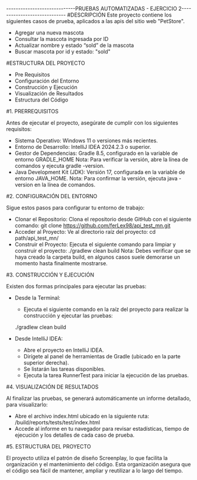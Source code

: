 -----------------------------PRUEBAS AUTOMATIZADAS - EJERCICIO 2-----------------------------
#DESCRIPCIÓN
Este proyecto contiene los siguientes casos de prueba, aplicados a las apis del sitio web "PetStore".
- Agregar una nueva mascota
- Consultar la mascota ingresada por ID
- Actualizar nombre y estado “sold” de la mascota
- Buscar mascota por id y estado: "sold"

#ESTRUCTURA DEL PROYECTO

- Pre Requisitos
- Configuración del Entorno
- Construcción y Ejecución
- Visualización de Resultados
- Estructura del Código

#1. PRERREQUISITOS

Antes de ejecutar el proyecto, asegúrate de cumplir con los siguientes requisitos:
- Sistema Operativo: Windows 11 o versiones más recientes.
- Entorno de Desarrollo: IntelliJ IDEA 2024.2.3 o superior.
- Gestor de Dependencias: Gradle 8.5, configurado en la variable de entorno GRADLE_HOME
  Nota: Para verificar la versión, abre la línea de comandos y ejecuta gradle -version.
- Java Development Kit (JDK): Versión 17, configurada en la variable de entorno JAVA_HOME.
  Nota: Para confirmar la versión, ejecuta java -version en la línea de comandos.

#2. CONFIGURACIÓN DEL ENTORNO

Sigue estos pasos para configurar tu entorno de trabajo:

- Clonar el Repositorio:
  Clona el repositorio desde GitHub con el siguiente comando:
  git clone https://github.com/ferLex98/api_test_mn.git
- Acceder al Proyecto:
  Ve al directorio raíz del proyecto:
  cd path/api_test_mn/
- Construir el Proyecto:
  Ejecuta el siguiente comando para limpiar y construir el proyecto:
  ./gradlew clean build
  Nota: Debes verificar que se haya creado la carpeta build, en algunos casos suele demorarse un momento
  hasta finalmente mostrarse.

#3. CONSTRUCCIÓN Y EJECUCIÓN

Existen dos formas principales para ejecutar las pruebas:

- Desde la Terminal:
    * Ejecuta el siguiente comando en la raíz del proyecto para realizar la construcción y ejecutar las pruebas:

  ./gradlew clean build

- Desde IntelliJ IDEA:
    * Abre el proyecto en IntelliJ IDEA.
    * Dirígete al panel de herramientas de Gradle (ubicado en la parte superior derecha).
    * Se listarán las tareas disponibles.
    * Ejecuta la tarea RunnerTest para iniciar la ejecución de las pruebas.

#4. VISUALIZACIÓN DE RESULTADOS

Al finalizar las pruebas, se generará automáticamente un informe detallado, para visualizarlo:
- Abre el archivo index.html ubicado en la siguiente ruta:
  /build/reports/tests/test/index.html
- Accede al informe en tu navegador para revisar estadísticas, tiempo de ejecución y los detalles de cada caso de prueba.

#5. ESTRUCTURA DEL PROYECTO

El proyecto utiliza el patrón de diseño Screenplay, lo que facilita la organización y el mantenimiento del código.
Esta organización asegura que el código sea fácil de mantener, ampliar y reutilizar a lo largo del tiempo.
